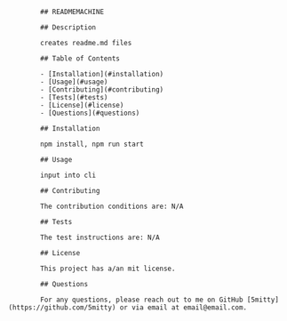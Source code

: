 
            ## READMEMACHINE

            ## Description

            creates readme.md files

            ## Table of Contents

            - [Installation](#installation)
            - [Usage](#usage)
            - [Contributing](#contributing)
            - [Tests](#tests)
            - [License](#license)
            - [Questions](#questions)

            ## Installation

            npm install, npm run start

            ## Usage

            input into cli

            ## Contributing

            The contribution conditions are: N/A

            ## Tests

            The test instructions are: N/A

            ## License

            This project has a/an mit license.

            ## Questions

            For any questions, please reach out to me on GitHub [5mitty](https://github.com/5mitty) or via email at email@email.com.
        